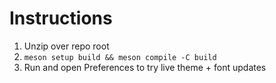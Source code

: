 # Instructions
1. Unzip over repo root
2. `meson setup build && meson compile -C build`
3. Run and open Preferences to try live theme + font updates
